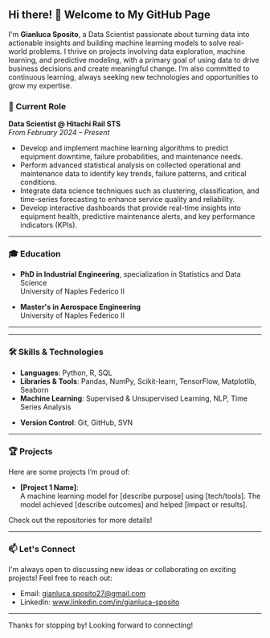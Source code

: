 ## Hi there! 👋 Welcome to My GitHub Page

I'm **Gianluca Sposito**, a Data Scientist passionate about turning data into actionable insights and building machine learning models to solve real-world problems. I thrive on projects involving data exploration, machine learning, and predictive modeling, with a primary goal of using data to drive business decisions and create meaningful change. I’m also committed to continuous learning, always seeking new technologies and opportunities to grow my expertise.

### 💼 Current Role

**Data Scientist @ Hitachi Rail STS**  
*From February 2024 – Present*

- Develop and implement machine learning algorithms to predict equipment downtime, failure probabilities, and maintenance needs.
- Perform advanced statistical analysis on collected operational and maintenance data to identify key trends, failure patterns, and critical conditions.
- Integrate data science techniques such as clustering, classification, and time-series forecasting to enhance service quality and reliability.
- Develop interactive dashboards that provide real-time insights into equipment health, predictive maintenance alerts, and key performance indicators (KPIs).

---

### 🎓 Education

- **PhD in Industrial Engineering**, specialization in Statistics and Data Science   
  University of Naples Federico II

- **Master's in Aerospace Engineering**  
  University of Naples Federico II

---


---

### 🛠️ Skills & Technologies

- **Languages**: Python, R, SQL
- **Libraries & Tools**: Pandas, NumPy, Scikit-learn, TensorFlow, Matplotlib, Seaborn
- **Machine Learning**: Supervised & Unsupervised Learning, NLP, Time Series Analysis
<!-- - **Data Tools**: Big Data (Hadoop, Spark), Cloud (AWS, Azure) -->
- **Version Control**: Git, GitHub, SVN

---

### 🏆 Projects

Here are some projects I’m proud of:

- **[Project 1 Name]**:  
  A machine learning model for [describe purpose] using [tech/tools]. The model achieved [describe outcomes] and helped [impact or results].

Check out the repositories for more details!

---

### 📫 Let's Connect

I'm always open to discussing new ideas or collaborating on exciting projects! Feel free to reach out:

- Email: gianluca.sposito27@gmail.com
- LinkedIn: www.linkedin.com/in/gianluca-sposito

---

Thanks for stopping by! Looking forward to connecting!
